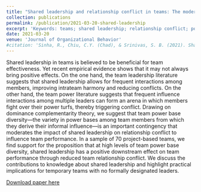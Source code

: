 ```yaml
---
title: "Shared leadership and relationship conflict in teams: The moderating role of team power base diversity"
collection: publications
permalink: /publication/2021-03-20-shared-leadership
excerpt: 'Keywords: teams; shared leadership; relationship conflict; power base diversity; team performance' 
date: 2021-03-20
venue: 'Journal of Organizational Behavior' 
#citation: 'Sinha, R., Chiu, C.Y. (Chad), & Srinivas, S. B. (2021). Shared leadership and relationship conflict in teams: The moderating role of team power base diversity. Journal of Organizational Behavior, 42(5), 649–667. https://doi.org/10.1002/job.2515'
---
```

Shared leadership in teams is believed to be beneficial for team effectiveness. Yet recent empirical evidence shows that it may not always bring positive effects. On the one hand, the team leadership literature suggests that shared leadership allows for frequent interactions among members, improving intrateam harmony and reducing conflicts. On the other hand, the team power literature suggests that frequent influence interactions among multiple leaders can form an arena in which members fight over their power turfs, thereby triggering conflict. Drawing on dominance complementarity theory, we suggest that team power base diversity—the variety in power bases among team members from which they derive their informal influence—is an important contingency that moderates the impact of shared leadership on relationship conflict to influence team performance. In a sample of 70 project-based teams, we find support for the proposition that at high levels of team power base diversity, shared leadership has a positive downstream effect on team performance through reduced team relationship conflict. We discuss the contributions to knowledge about shared leadership and highlight practical implications for temporary teams with no formally designated leaders.

[Download paper here](https://onlinelibrary.wiley.com/doi/abs/10.1002/job.2515)

